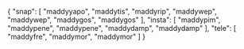 {
  "snap": [
    "maddyyapo",
    "maddytis",
    "maddyrip",
    "maddywep",
    "maddywep",
    "maddygos",
    "maddygos"
  ],
  "insta": [
    "maddypim",
    "maddypene",
    "maddypene",
    "maddydamp",
    "maddydamp"
  ],
  "tele": [
    "maddyfre",
    "maddymor",
    "maddymor"
  ]
}
